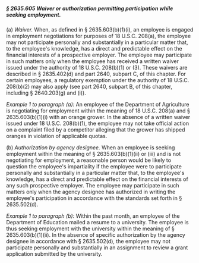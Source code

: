 ##### § 2635.605 Waiver or authorization permitting participation while seeking employment. #####

(a) *Waiver.* When, as defined in § 2635.603(b)(1)(i), an employee is engaged in employment negotiations for purposes of 18 U.S.C. 208(a), the employee may not participate personally and substantially in a particular matter that, to the employee's knowledge, has a direct and predictable effect on the financial interests of a prospective employer. The employee may participate in such matters only when the employee has received a written waiver issued under the authority of 18 U.S.C. 208(b)(1) or (3). These waivers are described in § 2635.402(d) and part 2640, subpart C, of this chapter. For certain employees, a regulatory exemption under the authority of 18 U.S.C. 208(b)(2) may also apply (see part 2640, subpart B, of this chapter, including § 2640.203(g) and (i)).

*Example 1 to paragraph (a):* An employee of the Department of Agriculture is negotiating for employment within the meaning of 18 U.S.C. 208(a) and § 2635.603(b)(1)(i) with an orange grower. In the absence of a written waiver issued under 18 U.S.C. 208(b)(1), the employee may not take official action on a complaint filed by a competitor alleging that the grower has shipped oranges in violation of applicable quotas.

(b) *Authorization by agency designee.* When an employee is seeking employment within the meaning of § 2635.603(b)(1)(ii) or (iii) and is not negotiating for employment, a reasonable person would be likely to question the employee's impartiality if the employee were to participate personally and substantially in a particular matter that, to the employee's knowledge, has a direct and predictable effect on the financial interests of any such prospective employer. The employee may participate in such matters only when the agency designee has authorized in writing the employee's participation in accordance with the standards set forth in § 2635.502(d).

*Example 1 to paragraph (b):* Within the past month, an employee of the Department of Education mailed a resume to a university. The employee is thus seeking employment with the university within the meaning of § 2635.603(b)(1)(ii). In the absence of specific authorization by the agency designee in accordance with § 2635.502(d), the employee may not participate personally and substantially in an assignment to review a grant application submitted by the university.